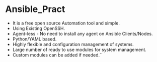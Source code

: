 # Ansible_Pract
- It is a free open source Automation tool and simple.
- Using Existing OpenSSH.
- Agent-less -  No need to install any agent on Ansible Clients/Nodes.
- Python/YAML based.
- Highly flexible and configuration management of systems.
- Large number of ready to use modules for system management.
- Custom modules can be added if needed.``